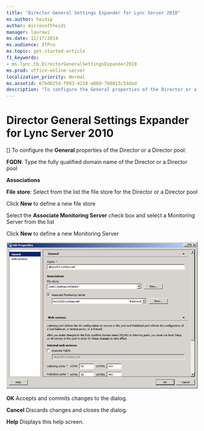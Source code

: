 ```yaml
---
title: "Director General Settings Expander for Lync Server 2010"
ms.author: heidip
author: microsoftheidi
manager: laurawi
ms.date: 11/17/2014
ms.audience: ITPro
ms.topic: get-started-article
f1_keywords:
- ms.lync.tb.DirectorGeneralSettingsExpander2010
ms.prod: office-online-server
localization_priority: Normal
ms.assetid: 67bd625d-f093-4218-a869-768813c54dad
description: "To configure the General properties of the Director or a Director pool:"
---
```


# Director General Settings Expander for Lync Server 2010
[]
To configure the **General** properties of the Director or a Director pool: 
  
 **FQDN**: Type the fully qualified domain name of the Director or a Director pool
  
 **Associations**
  
 **File store**: Select from the list the file store for the Director or a Director pool
  
Click **New** to define a new file store 
  
Select the **Associate Monitoring Server** check box and select a Monitoring Server from the list 
  
Click **New** to define a new Monitoring Server 
  
![Director General properties configuration page](media/Director_General_Settings_Expander_2010.jpg)
  
 **OK** Accepts and commits changes to the dialog. 
  
 **Cancel** Discards changes and closes the dialog. 
  
 **Help** Displays this help screen. 
  

